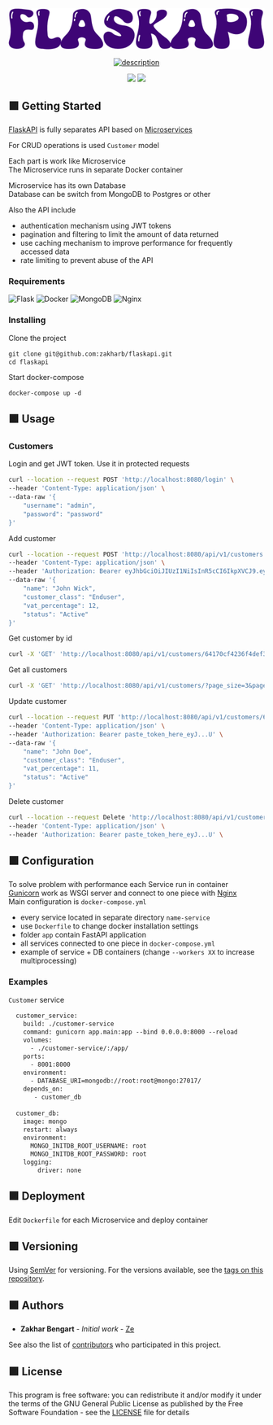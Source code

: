 <p align="center">
  <a href="https://www.linkedin.com/in/zakharb/flaskapi">
  <img src="img/logo.png" alt="logo" />
</p>

<p align="center">

  <a href="https://git.io/typing-svg">
    <img src="https://readme-typing-svg.herokuapp.com?font=Fira+Code&weight=600&size=30&pause=1000&color=3E0576&center=true&width=500&lines=++Microservice+architecture;+with+Flask+and+Docker" alt="description" />
  </a>  
</p>

<p align="center">
  <img src="https://img.shields.io/badge/version-1.2-purple" height="20"/>
  <img src="https://img.shields.io/badge/python-3.11-purple" height="20"/>
</p>

## :purple_square: Getting Started

[FlaskAPI](https://github.com/zakharb/flaskapi) is fully separates API based on [Microservices](https://en.wikipedia.org/wiki/Microservices)   

For CRUD operations is used `Customer` model  

Each part is work like Microservice  
The Microservice runs in separate Docker container   

Microservice has its own Database  
Database can be switch from MongoDB to Postgres or other  

Also the API include 
- authentication mechanism using JWT tokens  
- pagination and filtering to limit the amount of data returned  
- use caching mechanism to improve performance for frequently accessed data  
- rate limiting to prevent abuse of the API


### Requirements

![Flask](https://img.shields.io/badge/flask-%23000.svg?style=for-the-badge&logo=flask&logoColor=white)
![Docker](https://img.shields.io/badge/docker-%230db7ed.svg?style=for-the-badge&logo=docker&logoColor=white)
![MongoDB](https://img.shields.io/badge/MongoDB-%234ea94b.svg?style=for-the-badge&logo=mongodb&logoColor=white)
![Nginx](https://img.shields.io/badge/nginx-%23009639.svg?style=for-the-badge&logo=nginx&logoColor=white)

### Installing

Clone the project

```
git clone git@github.com:zakharb/flaskapi.git
cd flaskapi
```

Start docker-compose

```
docker-compose up -d
```

## :purple_square: Usage  

### Customers  

Login and get JWT token. Use it in protected requests
```sh
curl --location --request POST 'http://localhost:8080/login' \
--header 'Content-Type: application/json' \
--data-raw '{
    "username": "admin",
    "password": "password"
}'
```

Add customer
```sh
curl --location --request POST 'http://localhost:8080/api/v1/customers' \
--header 'Content-Type: application/json' \
--header 'Authorization: Bearer eyJhbGciOiJIUzI1NiIsInR5cCI6IkpXVCJ9.eyJmcmVzaCI6ZmFsc2UsImlhdCI6MTY3OTIzNDYyOCwianRpIjoiM2JlNzJjYjktY2QyYi00ZTcyLTg5M2YtOThkZTZhMDVlMTlhIiwidHlwZSI6ImFjY2VzcyIsInN1YiI6ImFkbWluIiwibmJmIjoxNjc5MjM0NjI4LCJleHAiOjE2NzkyMzU1Mjh9.p_rJn8dHb3CIL4zPAgcG6qGsZxJOJZ8O6SL2GlJwGpY' \
--data-raw '{
    "name": "John Wick",
    "customer_class": "Enduser",
    "vat_percentage": 12,
    "status": "Active"
}'
```

Get customer by id
```sh
curl -X 'GET' 'http://localhost:8080/api/v1/customers/64170cf4236f4def3a87d600'
```

Get all customers
```sh
curl -X 'GET' 'http://localhost:8080/api/v1/customers/?page_size=3&page=2'
```

Update customer
```sh
curl --location --request PUT 'http://localhost:8080/api/v1/customers/6416c8af76181e5bd5641271' \
--header 'Content-Type: application/json' \
--header 'Authorization: Bearer paste_token_here_eyJ...U' \
--data-raw '{
    "name": "John Doe",
    "customer_class": "Enduser",
    "vat_percentage": 11,
    "status": "Active"
}'
```

Delete customer
```sh
curl --location --request Delete 'http://localhost:8080/api/v1/customers/6416c8af76181e5bd5641271' \
--header 'Content-Type: application/json' \
--header 'Authorization: Bearer paste_token_here_eyJ...U' \
```


## :purple_square: Configuration  
To solve problem with performance each Service run in container  
[Gunicorn]((https://www.gunicorn.org/)) work as WSGI server and connect to one piece with [Nginx](https://www.nginx.com/)  
Main configuration is `docker-compose.yml`  

- every service located in separate directory `name-service`  
- use `Dockerfile` to change docker installation settings  
- folder `app` contain FastAPI application  
- all services connected to one piece in `docker-compose.yml`  
- example of service + DB containers (change `--workers XX` to increase multiprocessing)  

### Examples  
`Customer` service
```
  customer_service:
    build: ./customer-service
    command: gunicorn app.main:app --bind 0.0.0.0:8000 --reload
    volumes:
      - ./customer-service/:/app/
    ports:
      - 8001:8000
    environment:
      - DATABASE_URI=mongodb://root:root@mongo:27017/
    depends_on:
       - customer_db
  
  customer_db:
    image: mongo
    restart: always
    environment:
      MONGO_INITDB_ROOT_USERNAME: root
      MONGO_INITDB_ROOT_PASSWORD: root
    logging:
        driver: none
```

## :purple_square: Deployment

Edit `Dockerfile` for each Microservice and deploy container

## :purple_square: Versioning

Using [SemVer](http://semver.org/) for versioning. For the versions available, see the [tags on this repository](https://github.com/zakharb/flaskapi/tags). 

## :purple_square: Authors

* **Zakhar Bengart** - *Initial work* - [Ze](https://github.com/zakharb)

See also the list of [contributors](https://github.com/zakharb/flaskapi/contributors) who participated in this project.

## :purple_square: License

This program is free software: you can redistribute it and/or modify it under the terms of the GNU General Public License as published by the Free Software Foundation - see the [LICENSE](LICENSE) file for details

